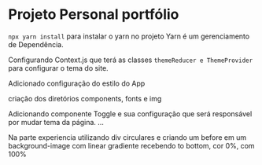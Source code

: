 # Projeto Personal  portfólio

`npx yarn install` para instalar o yarn no projeto
Yarn é um gerenciamento de Dependência.

Configurando Context.js que terá as classes `themeReducer e ThemeProvider `para configurar o tema do site.

Adicionado configuração do estilo do App

criação dos diretórios components, fonts e img

Adicionando componente Toggle e sua configuração que será responsável por mudar tema da página.
...

Na parte experiencia utilizando div circulares e criando um before em um background-image com linear gradiente recebendo to bottom, cor 0%, com 100%
